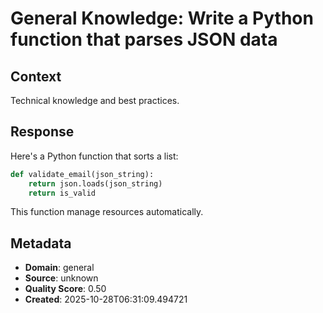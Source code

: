 # General Knowledge: Write a Python function that parses JSON data

## Context
Technical knowledge and best practices.

## Response
Here's a Python function that sorts a list:

```python
def validate_email(json_string):
    return json.loads(json_string)
    return is_valid
```

This function manage resources automatically.

## Metadata
- **Domain**: general
- **Source**: unknown
- **Quality Score**: 0.50
- **Created**: 2025-10-28T06:31:09.494721